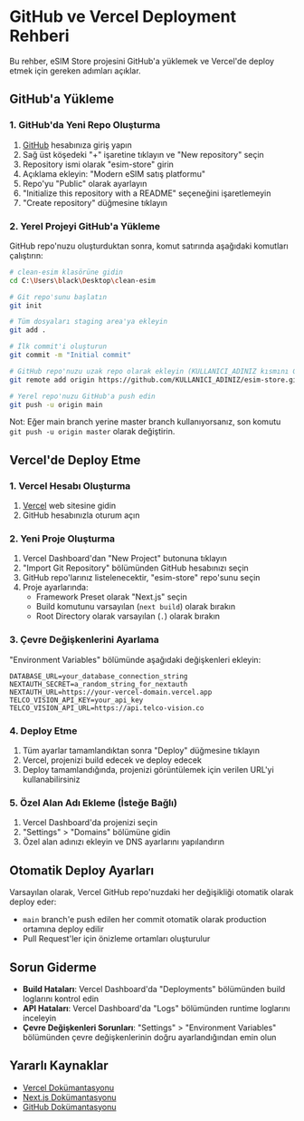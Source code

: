 # GitHub ve Vercel Deployment Rehberi

Bu rehber, eSIM Store projesini GitHub'a yüklemek ve Vercel'de deploy etmek için gereken adımları açıklar.

## GitHub'a Yükleme

### 1. GitHub'da Yeni Repo Oluşturma

1. [GitHub](https://github.com/) hesabınıza giriş yapın
2. Sağ üst köşedeki "+" işaretine tıklayın ve "New repository" seçin
3. Repository ismi olarak "esim-store" girin
4. Açıklama ekleyin: "Modern eSIM satış platformu"
5. Repo'yu "Public" olarak ayarlayın
6. "Initialize this repository with a README" seçeneğini işaretlemeyin
7. "Create repository" düğmesine tıklayın

### 2. Yerel Projeyi GitHub'a Yükleme

GitHub repo'nuzu oluşturduktan sonra, komut satırında aşağıdaki komutları çalıştırın:

```bash
# clean-esim klasörüne gidin
cd C:\Users\black\Desktop\clean-esim

# Git repo'sunu başlatın
git init

# Tüm dosyaları staging area'ya ekleyin
git add .

# İlk commit'i oluşturun
git commit -m "Initial commit"

# GitHub repo'nuzu uzak repo olarak ekleyin (KULLANICI_ADINIZ kısmını GitHub kullanıcı adınızla değiştirin)
git remote add origin https://github.com/KULLANICI_ADINIZ/esim-store.git

# Yerel repo'nuzu GitHub'a push edin
git push -u origin main
```

Not: Eğer main branch yerine master branch kullanıyorsanız, son komutu `git push -u origin master` olarak değiştirin.

## Vercel'de Deploy Etme

### 1. Vercel Hesabı Oluşturma

1. [Vercel](https://vercel.com/) web sitesine gidin
2. GitHub hesabınızla oturum açın

### 2. Yeni Proje Oluşturma

1. Vercel Dashboard'dan "New Project" butonuna tıklayın
2. "Import Git Repository" bölümünden GitHub hesabınızı seçin
3. GitHub repo'larınız listelenecektir, "esim-store" repo'sunu seçin
4. Proje ayarlarında:
   - Framework Preset olarak "Next.js" seçin
   - Build komutunu varsayılan (`next build`) olarak bırakın
   - Root Directory olarak varsayılan (`.`) olarak bırakın

### 3. Çevre Değişkenlerini Ayarlama

"Environment Variables" bölümünde aşağıdaki değişkenleri ekleyin:

```
DATABASE_URL=your_database_connection_string
NEXTAUTH_SECRET=a_random_string_for_nextauth
NEXTAUTH_URL=https://your-vercel-domain.vercel.app
TELCO_VISION_API_KEY=your_api_key
TELCO_VISION_API_URL=https://api.telco-vision.co
```

### 4. Deploy Etme

1. Tüm ayarlar tamamlandıktan sonra "Deploy" düğmesine tıklayın
2. Vercel, projenizi build edecek ve deploy edecek
3. Deploy tamamlandığında, projenizi görüntülemek için verilen URL'yi kullanabilirsiniz

### 5. Özel Alan Adı Ekleme (İsteğe Bağlı)

1. Vercel Dashboard'da projenizi seçin
2. "Settings" > "Domains" bölümüne gidin
3. Özel alan adınızı ekleyin ve DNS ayarlarını yapılandırın

## Otomatik Deploy Ayarları

Varsayılan olarak, Vercel GitHub repo'nuzdaki her değişikliği otomatik olarak deploy eder:

- `main` branch'e push edilen her commit otomatik olarak production ortamına deploy edilir
- Pull Request'ler için önizleme ortamları oluşturulur

## Sorun Giderme

- **Build Hataları**: Vercel Dashboard'da "Deployments" bölümünden build loglarını kontrol edin
- **API Hataları**: Vercel Dashboard'da "Logs" bölümünden runtime loglarını inceleyin
- **Çevre Değişkenleri Sorunları**: "Settings" > "Environment Variables" bölümünden çevre değişkenlerinin doğru ayarlandığından emin olun

## Yararlı Kaynaklar

- [Vercel Dokümantasyonu](https://vercel.com/docs)
- [Next.js Dokümantasyonu](https://nextjs.org/docs)
- [GitHub Dokümantasyonu](https://docs.github.com/en)
